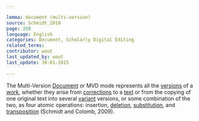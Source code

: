 ```yaml
---

lemma: document (multi-version)
source: Schmidt_2010
page: 350 
language: English
categories: Document, Scholarly Digital Editing
related_terms: 
contributor: wout
last_updated_by: wout
last_update: 30-01-2015
        
---
```


The Multi-Version [Document](document.html) or MVD mode represents all the [versions](version.html) of a [work](work.html), whether they arise from [corrections](correction.html) to a [text](text.html) or from the copying of one original text into several [variant](variant.html) versions, or some combination of the two, as four atomic operations: insertion, [deletion](deletion.html), [substitution](substitution.html), and [transposition](transposition.html) (Schmidt and Colomb, 2009).

